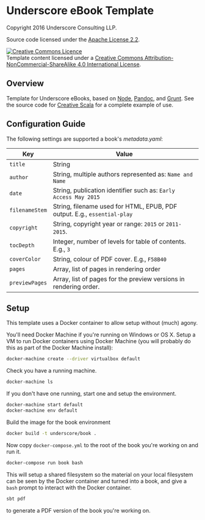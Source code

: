 # Underscore eBook Template

Copyright 2016 Underscore Consulting LLP.

Source code licensed under the [Apache License 2.2][license].

<a rel="license" href="http://creativecommons.org/licenses/by-nc-sa/4.0/"><img alt="Creative Commons Licence" style="border-width:0" src="https://i.creativecommons.org/l/by-nc-sa/4.0/88x31.png" /></a><br />Template content licensed under a <a rel="license" href="http://creativecommons.org/licenses/by-nc-sa/4.0/">Creative Commons Attribution-NonCommercial-ShareAlike 4.0 International License</a>.

## Overview

Template for Underscore eBooks, based on [Node], [Pandoc], and [Grunt].
See the source code for [Creative Scala][creative-scala]
for a complete example of use.

[Node]: https://nodejs.org
[Pandoc]: http://pandoc.org/
[Grunt]: http://gruntjs.com/
[license]: https://httpd.apache.org/docs/2.2/license.html
[creative-scala]: https://github.com/underscoreio/creative-scala

## Configuration Guide

The following settings are supported a book's _metadata.yaml_:

 Key           | Value
-------------- | -------------
`title`        | String
`author`       | String, multiple authors represented as: `Name and Name`
`date`         | String, publication identifier such as: `Early Access May 2015`
`filenameStem` | String, filename used for HTML, EPUB, PDF output. E.g., `essential-play`
`copyright`    | String, copyright year or range: `2015` or `2011-2015`.
`tocDepth`     | Integer, number of levels for table of contents. E.g., `3`
`coverColor`   | String, colour of PDF cover. E.g., `F58B40`
`pages`        | Array, list of pages in rendering order
`previewPages` | Array, list of pages for the preview versions in rendering order.

## Setup

This template uses a Docker container to allow setup without (much) agony.

You'll need Docker Machine if you're running on Windows or OS X. Setup a VM to run Docker containers using Docker Machine (you will probably do this as part of the Docker Machine install):

```bash
docker-machine create --driver virtualbox default
```

Check you have a running machine.

```bash
docker-machine ls
```

If you don't have one running, start one and setup the environment.

```bash
docker-machine start default
docker-machine env default
```

Build the image for the book environment

```bash
docker build -t underscore/book .
```

Now copy `docker-compose.yml` to the root of the book you're working on and run it. 

```bash
docker-compose run book bash
```
This will setup a shared filesystem so the material on your local filesystem can be seen by the Docker container and turned into a book, and give a `bash` prompt to interact with the Docker container.

```bash
sbt pdf
```

to generate a PDF version of the book you're working on.
